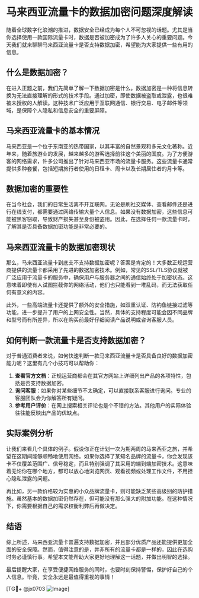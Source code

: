 # 马来西亚流量卡的数据加密问题深度解读

随着全球数字化浪潮的推进，数据安全已经成为每个人不可忽视的话题。尤其是当你选择使用一款国际流量卡时，数据是否被加密成为了许多人关心的重要问题。今天我们就来聊聊马来西亚流量卡是否支持数据加密，希望能为大家提供一些有用的信息。

## 什么是数据加密？

在进入正题之前，我们先简单了解一下数据加密是什么。数据加密是一种将信息转换为无法直接理解的形式的技术手段。通过加密，即使数据被盗取或泄露，也很难被未授权的人解读。这种技术广泛应用于互联网通信、银行交易、电子邮件等领域，是保障个人隐私和信息安全的重要屏障。

## 马来西亚流量卡的基本情况

马来西亚是一个位于东南亚的热带国家，以其丰富的自然景观和多元文化著称。近年来，随着旅游业的发展，越来越多的游客选择前往这个美丽的国度。为了方便游客的网络需求，许多公司推出了针对马来西亚市场的流量卡服务。这些流量卡通常提供多种套餐，包括短期旅行者使用的日租卡、周卡以及长期居住者的月卡等。

## 数据加密的重要性

在当今社会，我们的日常生活离不开互联网。无论是刷社交媒体、查看邮件还是进行在线支付，都需要通过网络传输大量个人信息。如果没有数据加密，这些信息可能被黑客窃取，导致财产损失甚至身份被盗用。因此，在选择任何一款流量卡时，了解其是否具备数据加密功能是非常必要的。

## 马来西亚流量卡的数据加密现状

那么，马来西亚流量卡到底支不支持数据加密呢？答案是肯定的！大多数正规运营商提供的流量卡都采用了先进的数据加密技术。例如，常见的SSL/TLS协议就被广泛应用于流量卡的服务中，确保用户与服务器之间的通信始终处于加密状态。这意味着即使有人试图拦截你的网络活动，他们也只能看到一堆乱码，而无法获取任何有意义的内容。

此外，一些高端流量卡还提供了额外的安全措施，如双重认证、防钓鱼链接过滤等功能，进一步提升了用户的上网安全性。当然，具体的支持程度可能会因不同品牌和型号而有所差异，所以在购买前最好仔细阅读产品说明或咨询客服人员。

## 如何判断一款流量卡是否支持数据加密？

对于普通消费者来说，如何快速判断一款马来西亚流量卡是否具备良好的数据加密能力呢？这里有几个小技巧可以帮助你：

1. **查看官方文档**：正规运营商都会在其官方网站上详细列出产品的各项特性，包括是否支持数据加密。
2. **询问客服**：如果你对某些细节不太确定，可以直接联系客服进行询问。专业的客服团队会为你解答所有疑问。
3. **参考用户评价**：在网上搜索相关评论也是个不错的方法。其他用户的实际体验往往能反映出产品的优缺点。

## 实际案例分析

让我们来看几个具体的例子。假设你正在计划一次为期两周的马来西亚之旅，并希望在这期间能够顺畅地使用网络。如果你选择了某知名品牌的流量卡，你会发现该卡不仅覆盖范围广、信号稳定，而且特别强调了其采用的端到端加密技术。这意味着无论你在哪个地方，都可以放心地浏览网页、观看视频或处理工作文件，不用担心隐私泄露的问题。

再比如，另一款价格较为实惠的小众品牌流量卡，则可能缺乏某些高级别的防护措施。虽然基本的数据加密仍然存在，但可能没有那么强大的附加功能。在这种情况下，你需要根据自己的需求权衡利弊后再做决定。

## 结语

综上所述，马来西亚流量卡普遍支持数据加密，并且部分优质产品还能提供更加全面的安全保障。然而，值得注意的是，并非所有的流量卡都是一样的，因此在选购时务必谨慎行事。希望本文能帮助大家更好地理解这一话题，并做出明智的选择。

最后提醒大家，在享受便捷网络服务的同时，也要时刻保持警惕，保护好自己的个人信息。毕竟，安全永远是最值得重视的事情！

[TG💪+ @jx0703 ![Image](https://github.com/user-attachments/assets/dbca1d08-cadb-493c-b0ec-ad6f7a83f270)]